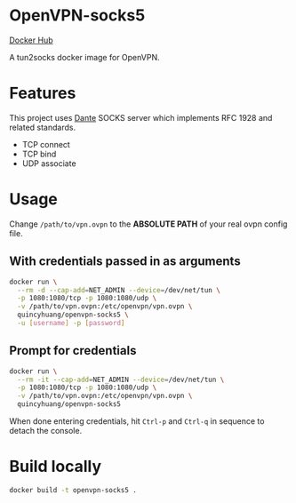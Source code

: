 # OpenVPN-socks5

[Docker Hub](https://hub.docker.com/repository/docker/quincyhuang/openvpn-socks5/)

A tun2socks docker image for OpenVPN.

# Features

This project uses [Dante](https://www.inet.no/dante/) SOCKS server which implements RFC 1928 and related standards.

- TCP connect
- TCP bind
- UDP associate

# Usage

Change `/path/to/vpn.ovpn` to the **ABSOLUTE PATH** of your real ovpn config file.

## With credentials passed in as arguments

```bash
docker run \
  --rm -d --cap-add=NET_ADMIN --device=/dev/net/tun \
  -p 1080:1080/tcp -p 1080:1080/udp \
  -v /path/to/vpn.ovpn:/etc/openvpn/vpn.ovpn \
  quincyhuang/openvpn-socks5 \
  -u [username] -p [password]
```

## Prompt for credentials

```bash
docker run \
  --rm -it --cap-add=NET_ADMIN --device=/dev/net/tun \
  -p 1080:1080/tcp -p 1080:1080/udp \
  -v /path/to/vpn.ovpn:/etc/openvpn/vpn.ovpn \
  quincyhuang/openvpn-socks5
```

When done entering credentials, hit `Ctrl-p` and `Ctrl-q` in sequence to detach the console.

# Build locally

```bash
docker build -t openvpn-socks5 .
```
